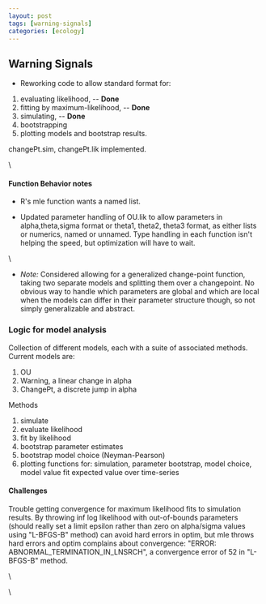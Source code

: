 ```yaml
---
layout: post
tags: [warning-signals]
categories: [ecology]
---
```






 





Warning Signals
---------------

-   Reworking code to allow standard format for:

1.  evaluating likelihood, -- **Done**
2.  fitting by maximum-likelihood, -- **Done**
3.  simulating, -- **Done**
4.  bootstrapping
5.  plotting models and bootstrap results.

changePt.sim, changePt.lik implemented.

\

#### Function Behavior notes

-   R's mle function wants a named list.

-   Updated parameter handling of OU.lik to allow parameters in
    alpha,theta,sigma format or theta1, theta2, theta3 format, as either
    lists or numerics, named or unnamed. Type handling in each function
    isn't helping the speed, but optimization will have to wait.

\

-   *Note:* Considered allowing for a generalized change-point function,
    taking two separate models and splitting them over a changepoint. No
    obvious way to handle which parameters are global and which are
    local when the models can differ in their parameter structure
    though, so not simply generalizable and abstract.

### Logic for model analysis

Collection of different models, each with a suite of associated methods.
Current models are:

1.  OU
2.  Warning, a linear change in alpha
3.  ChangePt, a discrete jump in alpha

Methods

1.  simulate
2.  evaluate likelihood
3.  fit by likelihood
4.  bootstrap parameter estimates
5.  bootstrap model choice (Neyman-Pearson)
6.  plotting functions for: simulation, parameter bootstrap, model
    choice, model value fit expected value over time-series

#### Challenges

Trouble getting convergence for maximum likelihood fits to simulation
results. By throwing inf log likelihood with out-of-bounds parameters
(should really set a limit epsilon rather than zero on alpha/sigma
values using "L-BFGS-B" method) can avoid hard errors in optim, but mle
throws hard errors and optim complains about convergence: "ERROR:
ABNORMAL\_TERMINATION\_IN\_LNSRCH", a convergence error of 52 in
"L-BFGS-B" method.

\

\

